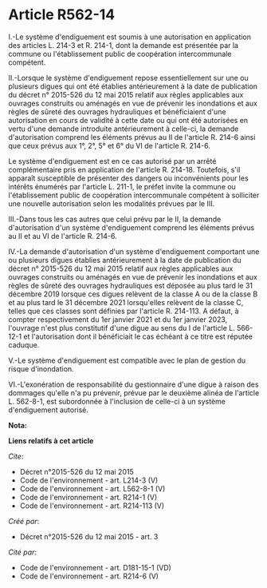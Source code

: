 # Article R562-14

I.-Le système d'endiguement est soumis à une autorisation en application des articles L. 214-3 et R. 214-1, dont la demande
est présentée par la commune ou l'établissement public de coopération intercommunale compétent. 

II.-Lorsque le système d'endiguement repose essentiellement sur une ou plusieurs digues qui ont été établies antérieurement à
la date de publication du décret n° 2015-526 du 12 mai 2015 relatif aux règles applicables aux ouvrages construits ou
aménagés en vue de prévenir les inondations et aux règles de sûreté des ouvrages hydrauliques et bénéficiaient d'une
autorisation en cours de validité à cette date ou qui ont été autorisées en vertu d'une demande introduite antérieurement à
celle-ci, la demande d'autorisation comprend les éléments prévus au II de l'article R. 214-6 ainsi que ceux prévus aux 1°,
2°, 5° et 6° du VI de l'article R. 214-6. 

Le système d'endiguement est en ce cas autorisé par un arrêté complémentaire pris en application de l'article R. 214-18.
Toutefois, s'il apparaît susceptible de présenter des dangers ou inconvénients pour les intérêts énumérés par l'article L.
211-1, le préfet invite la commune ou l'établissement public de coopération intercommunale compétent à solliciter une
nouvelle autorisation selon les modalités prévues par le III. 

III.-Dans tous les cas autres que celui prévu par le II, la demande d'autorisation d'un système d'endiguement comprend les
éléments prévus au II et au VI de l'article R. 214-6. 

IV.-La demande d'autorisation d'un système d'endiguement comportant une ou plusieurs digues établies antérieurement à la date
de publication du décret n° 2015-526 du 12 mai 2015 relatif aux règles applicables aux ouvrages construits ou aménagés en vue
de prévenir les inondations et aux règles de sûreté des ouvrages hydrauliques est déposée au plus tard le 31 décembre 2019
lorsque ces digues relèvent de la classe A ou de la classe B et au plus tard le 31 décembre 2021 lorsqu'elles relèvent de la
classe C, telles que ces classes sont définies par l'article R. 214-113. A défaut, à compter respectivement du 1er janvier
2021 et du 1er janvier 2023, l'ouvrage n'est plus constitutif d'une digue au sens du I de l'article L. 566-12-1 et
l'autorisation dont il bénéficiait le cas échéant à ce titre est réputée caduque. 

V.-Le système d'endiguement est compatible avec le plan de gestion du risque d'inondation. 

VI.-L'exonération de responsabilité du gestionnaire d'une digue à raison des dommages qu'elle n'a pu prévenir, prévue par le
deuxième alinéa de l'article L. 562-8-1, est subordonnée à l'inclusion de celle-ci à un système d'endiguement autorisé.

**Nota:**



**Liens relatifs à cet article**

_Cite_:

  - Décret n°2015-526 du 12 mai 2015
  - Code de l'environnement - art. L214-3 (V)
  - Code de l'environnement - art. L562-8-1 (V)
  - Code de l'environnement - art. R214-1 (V)
  - Code de l'environnement - art. R214-113 (V)

_Créé par_:

  - Décret n°2015-526 du 12 mai 2015 - art. 3

_Cité par_:

  - Code de l'environnement - art. D181-15-1 (VD)
  - Code de l'environnement - art. R214-6 (V)
